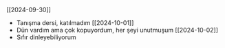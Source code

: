[[2024-09-30]]
- Tanışma dersi, katılmadım
[[2024-10-01]]
- Dün vardım ama çok kopuyordum, her şeyi unutmuşum
[[2024-10-02]]
- Sıfır dinleyebiliyorum
